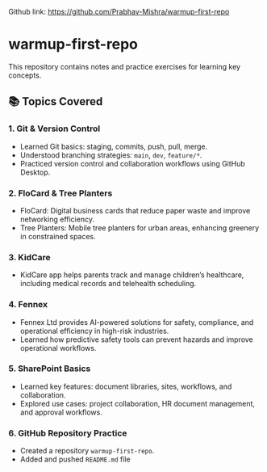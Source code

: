 Github link: https://github.com/Prabhav-Mishra/warmup-first-repo
# warmup-first-repo

This repository contains notes and practice exercises for learning key concepts.

## 📚 Topics Covered

### 1. Git & Version Control
- Learned Git basics: staging, commits, push, pull, merge.
- Understood branching strategies: `main`, `dev`, `feature/*`.
- Practiced version control and collaboration workflows using GitHub Desktop.

### 2. FloCard & Tree Planters
- FloCard: Digital business cards that reduce paper waste and improve networking efficiency.
- Tree Planters: Mobile tree planters for urban areas, enhancing greenery in constrained spaces.

### 3. KidCare
- KidCare app helps parents track and manage children’s healthcare, including medical records and telehealth scheduling.

### 4. Fennex
- Fennex Ltd provides AI-powered solutions for safety, compliance, and operational efficiency in high-risk industries.
- Learned how predictive safety tools can prevent hazards and improve operational workflows.

### 5. SharePoint Basics
- Learned key features: document libraries, sites, workflows, and collaboration.
- Explored use cases: project collaboration, HR document management, and approval workflows.

### 6. GitHub Repository Practice
- Created a repository `warmup-first-repo`.
- Added and pushed `README.md` file
